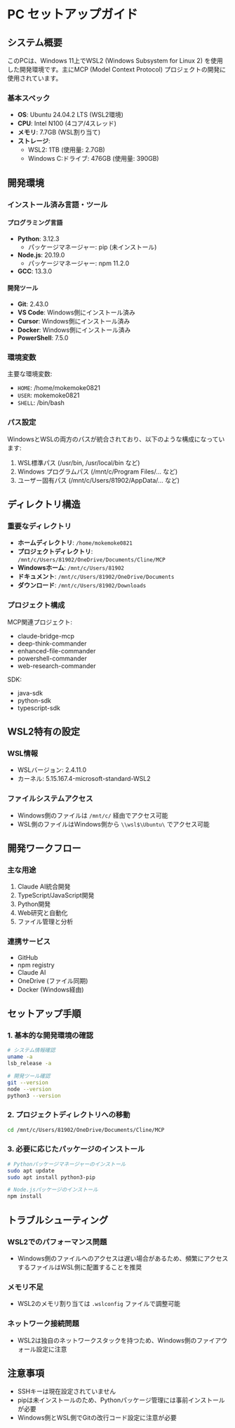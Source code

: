 # PC セットアップガイド

## システム概要

このPCは、Windows 11上でWSL2 (Windows Subsystem for Linux 2) を使用した開発環境です。主にMCP (Model Context Protocol) プロジェクトの開発に使用されています。

### 基本スペック

- **OS**: Ubuntu 24.04.2 LTS (WSL2環境)
- **CPU**: Intel N100 (4コア/4スレッド)
- **メモリ**: 7.7GB (WSL割り当て)
- **ストレージ**: 
  - WSL2: 1TB (使用量: 2.7GB)
  - Windows C:ドライブ: 476GB (使用量: 390GB)

## 開発環境

### インストール済み言語・ツール

#### プログラミング言語
- **Python**: 3.12.3
  - パッケージマネージャー: pip (未インストール)
- **Node.js**: 20.19.0
  - パッケージマネージャー: npm 11.2.0
- **GCC**: 13.3.0

#### 開発ツール
- **Git**: 2.43.0
- **VS Code**: Windows側にインストール済み
- **Cursor**: Windows側にインストール済み
- **Docker**: Windows側にインストール済み
- **PowerShell**: 7.5.0

### 環境変数

主要な環境変数:
- `HOME`: /home/mokemoke0821
- `USER`: mokemoke0821
- `SHELL`: /bin/bash

### パス設定

WindowsとWSLの両方のパスが統合されており、以下のような構成になっています:

1. WSL標準パス (/usr/bin, /usr/local/bin など)
2. Windows プログラムパス (/mnt/c/Program Files/... など)
3. ユーザー固有パス (/mnt/c/Users/81902/AppData/... など)

## ディレクトリ構造

### 重要なディレクトリ

- **ホームディレクトリ**: `/home/mokemoke0821`
- **プロジェクトディレクトリ**: `/mnt/c/Users/81902/OneDrive/Documents/Cline/MCP`
- **Windowsホーム**: `/mnt/c/Users/81902`
- **ドキュメント**: `/mnt/c/Users/81902/OneDrive/Documents`
- **ダウンロード**: `/mnt/c/Users/81902/Downloads`

### プロジェクト構成

MCP関連プロジェクト:
- claude-bridge-mcp
- deep-think-commander
- enhanced-file-commander
- powershell-commander
- web-research-commander

SDK:
- java-sdk
- python-sdk
- typescript-sdk

## WSL2特有の設定

### WSL情報
- WSLバージョン: 2.4.11.0
- カーネル: 5.15.167.4-microsoft-standard-WSL2

### ファイルシステムアクセス
- Windows側のファイルは `/mnt/c/` 経由でアクセス可能
- WSL側のファイルはWindows側から `\\wsl$\Ubuntu\` でアクセス可能

## 開発ワークフロー

### 主な用途
1. Claude AI統合開発
2. TypeScript/JavaScript開発
3. Python開発
4. Web研究と自動化
5. ファイル管理と分析

### 連携サービス
- GitHub
- npm registry
- Claude AI
- OneDrive (ファイル同期)
- Docker (Windows経由)

## セットアップ手順

### 1. 基本的な開発環境の確認
```bash
# システム情報確認
uname -a
lsb_release -a

# 開発ツール確認
git --version
node --version
python3 --version
```

### 2. プロジェクトディレクトリへの移動
```bash
cd /mnt/c/Users/81902/OneDrive/Documents/Cline/MCP
```

### 3. 必要に応じたパッケージのインストール
```bash
# Pythonパッケージマネージャーのインストール
sudo apt update
sudo apt install python3-pip

# Node.jsパッケージのインストール
npm install
```

## トラブルシューティング

### WSL2でのパフォーマンス問題
- Windows側のファイルへのアクセスは遅い場合があるため、頻繁にアクセスするファイルはWSL側に配置することを推奨

### メモリ不足
- WSL2のメモリ割り当ては `.wslconfig` ファイルで調整可能

### ネットワーク接続問題
- WSL2は独自のネットワークスタックを持つため、Windows側のファイアウォール設定に注意

## 注意事項

- SSHキーは現在設定されていません
- pipは未インストールのため、Pythonパッケージ管理には事前インストールが必要
- Windows側とWSL側でGitの改行コード設定に注意が必要